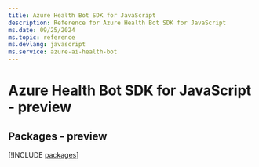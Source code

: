 ```yaml
---
title: Azure Health Bot SDK for JavaScript
description: Reference for Azure Health Bot SDK for JavaScript
ms.date: 09/25/2024
ms.topic: reference
ms.devlang: javascript
ms.service: azure-ai-health-bot
---
```

# Azure Health Bot SDK for JavaScript - preview
## Packages - preview
[!INCLUDE [packages](health-bot-index.md)]
